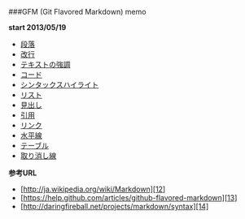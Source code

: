 ###GFM (Git Flavored Markdown) memo

**start 2013/05/19**

* [段落][1]
* [改行][2]
* [テキストの強調][3]
* [コード][4]
* [シンタックスハイライト][5]
* [リスト][6]
* [見出し][7]
* [引用][8]
* <a name="linkpos1">[リンク][9]
* [水平線][10]
* [テーブル][11]
* [取り消し線][15]

**参考URL**

* [http://ja.wikipedia.org/wiki/Markdown][12]
* [https://help.github.com/articles/github-flavored-markdown][13]
* [http://daringfireball.net/projects/markdown/syntax][14]


[1]: https://github.com/non3/markdown-memo/blob/master/markdown.md#1 "段落"
[2]: https://github.com/non3/markdown-memo/blob/master/markdown.md#2 "改行"
[3]: https://github.com/non3/markdown-memo/blob/master/markdown.md#3 "テキストの強調"
[4]: https://github.com/non3/markdown-memo/blob/master/markdown.md#4 "コード"
[5]: https://github.com/non3/markdown-memo/blob/master/markdown.md#5 "シンタックスハイライト"
[6]: https://github.com/non3/markdown-memo/blob/master/markdown.md#6 "リスト"
[7]: https://github.com/non3/markdown-memo/blob/master/markdown.md#7 "見出し"
[8]: https://github.com/non3/markdown-memo/blob/master/markdown.md#8 "引用"
[9]: https://github.com/non3/markdown-memo/blob/master/markdown.md#9 "リンク"
[10]: https://github.com/non3/markdown-memo/blob/master/markdown.md#10 "水平線"
[11]: https://github.com/non3/markdown-memo/blob/master/markdown.md#11 "テーブル"
[15]: https://github.com/non3/markdown-memo/blob/master/markdown.md#15 "取り消し線"

[12]: http://ja.wikipedia.org/wiki/Markdown "wiki markdown"
[13]: https://help.github.com/articles/github-flavored-markdown "github-flavored-markdown"
[14]: http://daringfireball.net/projects/markdown/syntax "Markdown Syntax Documentation"

